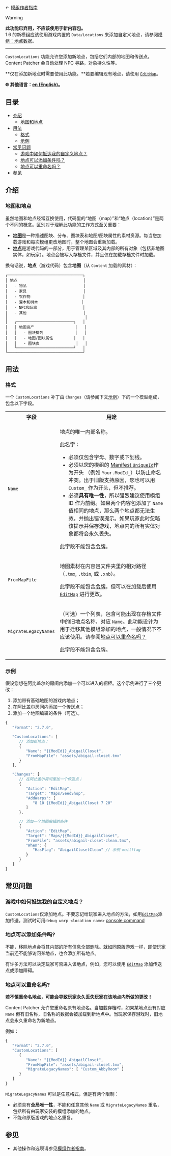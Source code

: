 ﻿← [模组作者指南](../author-guide.md)

> [!WARNING]  
> **此功能已弃用，不应该使用于新内容包。**  
> 1.6 的新模组应该使用游戏内置的 `Data/Locations` 来添加自定义地点，请参阅[模组：地点数据](https://zh.stardewvalleywiki.com/模组:地点数据)。

----

`CustomLocations` 功能允许您添加新地点，包括它们内部的地图和传送点。Content Patcher 会自动处理 NPC 寻路，对象持久性等。

**仅在添加新地点时需要使用此功能。**若要编辑现有地点，请使用 [`EditMap`](action-editmap.md)。

**🌐 其他语言：[en (English)](../../author-guide/custom-locations.md)。**

## 目录
* [介绍](#introduction)
  * [地图和地点](#maps-vs-locations)
* [用法](#usage)
  * [格式](#format)
  * [示例](#examples)
* [常见问题](#faqs)
  * [游戏中如何抵达我的自定义地点？](#how-do-i-get-to-my-location-in-game)
  * [地点可以添加条件吗？](#can-i-make-the-location-conditional)
  * [地点可以重命名吗？](#can-i-rename-a-location)
* [参见](#see-also)

## 介绍<a name="introduction"></a>
### 地图和地点<a name="maps-vs-locations"></a>

虽然地图和地点经常互换使用，代码里的“地图（map）”和“地点（location）”是两个不同的概念。区别对于理解此功能的工作方式至关重要：

* [**地图**](https://zh.stardewvalleywiki.com/模组:地图)是一种描述图块、分布、图块表和地图/图块属性的素材资源。每当您加载游戏和每次模组更改地图时，整个地图会重新加载。
* [**地点**](https://zh.stardewvalleywiki.com/模组:制作指南/游戏基本架构#GameLocation_et_al)是游戏代码的一部分，用于管理某区域及其内部的所有对象（包括非地图实体，如玩家）。地点会被写入存档文件，并且仅在加载存档文件时加载。

换句话说，**地点**（游戏代码）包含**地图**（从 `Content` 加载的素材）：

```
┌─────────────────────────────────┐
│ 地点                             │
│   - 物品                         │
│   - 家具                         │
│   - 农作物                       │
│   - 灌木和树木                   │
│   - NPC和玩家                    │
│   - 其他                         │
│                                  │
│   ┌─────────────────────────┐   │
│   │ 地图资产                  │   │
│   │   - 图块排列              │   │
│   │   - 地图/图块属性         │   │
│   │   - 图块表                │   │
│   └─────────────────────────┘   │
└─────────────────────────────────┘
```

## 用法<a name="usage"></a>
### 格式<a name="format"></a>
一个 `CustomLocations` 补丁由 `Changes`（请参阅下文[示例](#examples)）下的一个模型组成，包含以下字段。

<table>
<tr>
<th>字段</th>
<th>用途</th>
</tr>
<tr>
<td><code>Name</code></td>
<td>

地点的唯一内部名称。

此名字：
* 必须仅包含字母、数字或下划线。
* 必须以您的模组的 [Manifest `UniqueId`](https://zh.stardewvalleywiki.com/模组:制作指南/APIs/Manifest)作为开头
  （例如 `Your.ModId_`）以防止命名冲突。出于旧版支持原因，您也可以用 `Custom_` 作为开头，但不推荐。
* 必须**具有唯一性**，所以强烈建议使用模组 ID 作为前缀。如果两个内容包添加了 `Name` 值相同的地点，那么两个地点都无法生效，并抛出错误提示。如果玩家此时忽略该提示并保存游戏，地点内的所有实体对象都将会永久丢失。

此字段不能包含[令牌](../author-guide.md#tokens)。

</td>
</tr>
<tr>
<td><code>FromMapFile</code></td>
<td>

地图素材在内容包文件夹里的相对路径（`.tmx`, `.tbin`, 或 `.xnb`）。

此字段不能包含[令牌](../author-guide.md#tokens)，但可以在加载后使用 [`EditMap`](action-editmap.md) 进行更改。

</td>
</tr>
<td><code>MigrateLegacyNames</code></td>
<td>

（可选）一个列表，包含可能出现在存档文件中的旧地点名称，对应 `Name`。此功能设计为用于迁移其他模组添加的地点，一般情况下不应该使用。请参阅[地点可以重命名吗？](#can-i-rename-a-location)

此字段不能包含[令牌](../author-guide.md#tokens)。

</td>
</tr>
</table>

### 示例<a name="examples"></a>

假设您想在阿比盖尔的房间内添加一个可以进入的橱柜。这个示例进行了三个更改：

1. 添加带有基础地图的游戏内地点；
2. 在阿比盖尔房间内添加一个传送点；
3. 添加一个地图编辑的条件（可选）。

```js
{
   "Format": "2.7.0",

   "CustomLocations": [
      // 添加新地点；
      {
         "Name": "{{ModId}}_AbigailCloset",
         "FromMapFile": "assets/abigail-closet.tmx"
      }
   ],

   "Changes": [
      // 在阿比盖尔房间里加一个传送点；
      {
         "Action": "EditMap",
         "Target": "Maps/SeedShop",
         "AddWarps": [
            "8 10 {{ModId}}_AbigailCloset 7 20"
         ]
      },

      // 添加一个地图编辑的条件
      {
         "Action": "EditMap",
         "Target": "Maps/{{ModId}}_AbigailCloset",
         "FromFile": "assets/abigail-closet-clean.tmx",
         "When": {
            "HasFlag": "AbigailClosetClean" // 示例 mailflag
         }
      }
   ]
}
```

## 常见问题<a name="faqs"></a>
### 游戏中如何抵达我的自定义地点？<a name="how-do-i-get-to-my-location-in-game"></a>

`CustomLocations`仅添加地点。不要忘记给玩家进入地点的方法，如用[`EditMap`](action-editmap.md)添加传送。测试时可用`debug warp <location name>` [console
command](https://zh.stardewvalleywiki.com/模组:控制台命令#控制台命令)

### 地点可以添加条件吗?<a name="can-i-make-the-location-conditional"></a>

不能，移除地点会将其内部的所有信息全部删除。就如同原版游戏一样，即使玩家当前还不能够访问某地点，也会添加所有地点。

有许多方法可以决定玩家可否进入该地点，例如，您可以使用 [`EditMap`](action-editmap.md) 添加传送点或添加障碍。

### 地点可以重命名吗?<a name="can-i-rename-a-location"></a>

**若不慎重命名地点，可能会导致玩家永久丢失玩家在该地点内所做的更改！**

Content Patcher 允许您重命名原有地点名。当加载存档时，如果某地点没有对应 `Name` 但有旧名称，旧名称的数据会被加载到新地点中。当玩家保存游戏时，旧地点会永久重命名为新地点。

例如：

```js
{
   "Format": "2.7.0",
   "CustomLocations": [
      {
         "Name": "{{ModId}}_AbigailCloset",
         "FromMapFile": "assets/abigail-closet.tmx",
         "MigrateLegacyNames": [ "Custom_AbbyRoom" ]
      }
   ]
}
```

`MigrateLegacyNames` 可以是任意格式，但是有两个限制：

* 必须具有**全局唯一性**，不能和任意其他 `Name` 或 `MigrateLegacyNames` 重名，包括所有由玩家安装的模组添加的地点。
* 不能和原版游戏的地点名重复。

## 参见<a name="see-also"></a>
* 其他操作和选项请参见[模组作者指南](../author-guide.md)。
